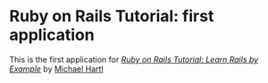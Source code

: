 # Ruby on Rails Tutorial: first application

This is the first application for 
[*Ruby on Rails Tutorial: Learn Rails by Example*](http://railstutorial.org/)
by [Michael Hartl](http://michaelharl.com/)